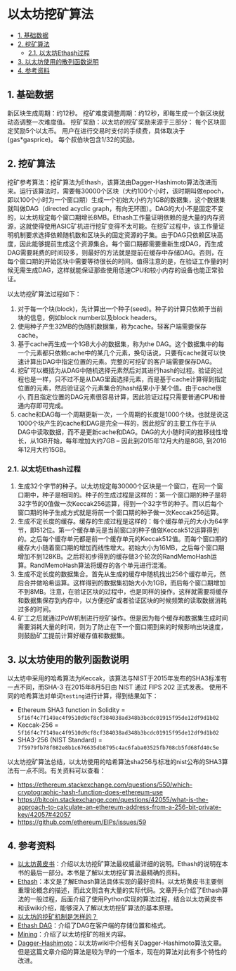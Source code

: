 以太坊挖矿算法
============

- [1. 基础数据](#1-基础数据)
- [2. 挖矿算法](#2-挖矿算法)
    - [2.1. 以太坊Ethash过程](#21-以太坊ethash过程)
- [3. 以太坊使用的散列函数说明](#3-以太坊使用的散列函数说明)
- [4. 参考资料](#4-参考资料)

## 1. 基础数据

新区块生成周期：约12秒。
挖矿难度调整周期：约12秒，即每生成一个新区块就动态调整一次难度值。
挖矿奖励：以太坊的挖矿奖励来源于三部分：
每个区块固定奖励5个以太币。
用户在进行交易时支付的手续费，具体取决于\(gas*gasprice\)。
每个叔伯块包含1/32的奖励。

## 2. 挖矿算法

挖矿参考算法：挖矿算法为Ethash，该算法由Dagger-Hashimoto算法改进而来。运行该算法时，需要每30000个区块（大约100个小时，该时期叫做epoch，即以100个小时为一个窗口期）生成一个初始大小约为1GB的数据集，这个数据集就叫做DAG（directed acyclic graph，有向无环图）。DAG的大小不是固定不变的，以太坊规定每个窗口期增长8MB。Ethash工作量证明依赖的是大量的内存资源，这就使得使用ASIC矿机进行挖矿变得不太可能。在挖矿过程中，该工作量证明机制要求选择依赖随机数和区块头的固定资源的子集。由于DAG只依赖区块高度，因此能够提前生成这个资源集合。每个窗口期都需要重新生成DAG，而生成DAG需要耗费的时间较多，则最好的方法就是提前在缓存中存储DAG。否则，在每个窗口期的开始区块中需要等待很长的时间。值得注意的是，在验证工作量的时候无需生成DAG，这样就能保证那些使用低速CPU和较小内存的设备也能正常验证。

以太坊挖矿算法过程如下：

1. 对于每一个块(block)，先计算出一个种子(seed)。种子的计算只依赖于当前块的信息，例如block number以及block headers。
2. 使用种子产生32MB的伪随机数据集，称为cache。轻客户端需要保存cache。
3. 基于cache再生成一个1GB大小的数据集，称为the DAG。这个数据集中的每一个元素都只依赖cache中的某几个元素，换句话说，只要有cache就可以快速计算出DAG中指定位置的元素。完整的可挖矿的客户端需要保存DAG。
4. 挖矿可以概括为从DAG中随机选择元素然后对其进行hash的过程。验证的过程也是一样，只不过不是从DAG里面选择元素，而是基于cache计算得到指定位置的元素，然后验证这个元素集合的hash结果小于某个值。由于cache很小, 而且指定位置的DAG元素很容易计算，因此验证过程只需要普通CPU和普通内存即可完成。
5. cache和DAG每一个周期更新一次，一个周期的长度是1000个块。也就是说这1000个块产生的cache和DAG是完全一样的，因此挖矿的主要工作在于从DAG中读取数据，而不是更新cache和DAG。DAG的大小随时间的推移线性增长，从1GB开始，每年增加大约7GB – 因此到2015年12月大约是8GB, 到2016年12月大约15GB。

### 2.1. 以太坊Ethash过程

1. 生成32个字节的种子。以太坊规定每30000个区块是一个窗口，在同一个窗口期中，种子是相同的。种子的生成过程是这样的：第一个窗口期的种子是将32字节的0值做一次Keccak256运算，得到一个32字节的种子。而以后每个窗口期的种子生成方式就是将前一个窗口期的种子做一次Keccak256运算。
2. 生成不定长度的缓存。缓存的生成过程是这样的：每个缓存单元的大小为64字节，即512位。第一个缓存单元是当前窗口的种子值做Keccak512运算得到的。之后每个缓存单元都是前一个缓存单元的Keccak512值。而每个窗口期的缓存大小随着窗口期的增加而线性增大。初始大小为16MB，之后每个窗口期增加不到128KB。之后将初步得到的缓存做3个轮次的RandMemoHash运算。RandMemoHash算法将缓存的各个单元进行混淆。
3. 生成不定长度的数据集合。首先从生成的缓存中随机找出256个缓存单元，然后合并做哈希运算。这样得到的数据集初始大小为1GB，而后每个窗口期增加不到8MB。注意，在验证区块的过程中，也是同样的操作。这样就需要将缓存和数据集保存到内存中，以方便挖矿或者验证区块的时候频繁的读取数据消耗过多的时间。
4. 矿工之后就通过PoW机制进行挖矿操作。但是因为每个缓存和数据集生成时间需要消耗大量的时间，则为了防止在下一个窗口期到来的时候影响出块速度，则鼓励矿工提前计算好缓存值和数据集。

## 3. 以太坊使用的散列函数说明

以太坊中采用的哈希算法为Keccak，该算法与NIST于2015年发布的SHA3标准有一点不同，而SHA-3 在2015年8月5日由 NIST 通过 FIPS 202 正式发表。
使用不同的哈希算法对单词`testing`进行计算，得到结果如下：

- Ethereum SHA3 function in Solidity = `5f16f4c7f149ac4f9510d9cf8cf384038ad348b3bcdc01915f95de12df9d1b02`
- Keccak-256 = `5f16f4c7f149ac4f9510d9cf8cf384038ad348b3bcdc01915f95de12df9d1b02`
- SHA3-256 (NIST Standard) = `7f5979fb78f082e8b1c676635db8795c4ac6faba03525fb708cb5fd68fd40c5e`

以太坊挖矿算法总结，以太坊使用的哈希算法sha256与标准的nist公布的SHA3算法有一点不同。有关资料可以查看：

- https://ethereum.stackexchange.com/questions/550/which-cryptographic-hash-function-does-ethereum-use
- https://bitcoin.stackexchange.com/questions/42055/what-is-the-approach-to-calculate-an-ethereum-address-from-a-256-bit-private-key/42057#42057
- https://github.com/ethereum/EIPs/issues/59

## 4. 参考资料

- [以太坊黄皮书](https://ethereum.github.io/yellowpaper/paper.pdf )：介绍以太坊挖矿算法最权威最详细的说明。Ethash的说明在本书的最后一部分。本书是了解以太坊挖矿算法最精确的资料。
- [Ethash](https://github.com/ethereum/wiki/wiki/Ethash)：本文是了解Ethash算法具体实现的最好资料。以太坊黄皮书主要侧重理论概念的描述，而此文则含有大量的实际代码。文章开头介绍了Ethash算法的一般过程，后面介绍了使用Python实现的算法过程，结合以太坊黄皮书和该wiki介绍，能够深入了解以太坊挖矿算法的基本原理。
- [以太坊的挖矿机制是怎样的？](http://8btc.cn/article-1916-1.html)
- [Ethash DAG](https://github.com/ethereum/wiki/wiki/Ethash-DAG)：介绍了DAG在客户端的存储位置和格式。
- [Mining](https://github.com/ethereum/wiki/wiki/Mining)：介绍了以太坊挖矿的相关内容。
- [Dagger-Hashimoto](https://github.com/ethereum/wiki/blob/master/Dagger-Hashimoto.md)：以太坊wiki中介绍有关Dagger-Hashimoto算法文章。但是这篇文章介绍的算法是较为早的一个版本，现在的算法对此有多个特性的改进。